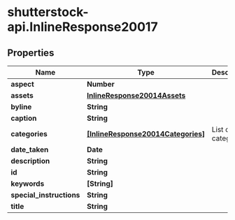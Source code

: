 # shutterstock-api.InlineResponse20017

## Properties
Name | Type | Description | Notes
------------ | ------------- | ------------- | -------------
**aspect** | **Number** |  | [optional] 
**assets** | [**InlineResponse20014Assets**](InlineResponse20014Assets.md) |  | [optional] 
**byline** | **String** |  | [optional] 
**caption** | **String** |  | [optional] 
**categories** | [**[InlineResponse20014Categories]**](InlineResponse20014Categories.md) | List of categories | [optional] 
**date_taken** | **Date** |  | [optional] 
**description** | **String** |  | [optional] 
**id** | **String** |  | 
**keywords** | **[String]** |  | [optional] 
**special_instructions** | **String** |  | [optional] 
**title** | **String** |  | [optional] 


